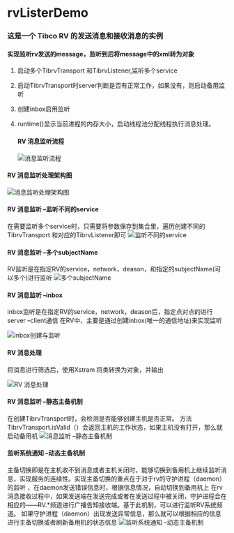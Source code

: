 # rvListerDemo

### 这是一个 Tibco RV 的发送消息和接收消息的实例

#### 实现监听rv发送的message，监听到后将message中的xml转为对象

   1. 启动多个TibrvTransport  和TibrvListener,监听多个service
   2. 启动TibrvTransport时server判断是否有正常工作，如果没有，则启动备用监听
   3. 创建inbox启用监听
   4. runtime()显示当前进程的内存大小，启动线程池分配线程执行消息处理。

         #### RV 消息监听流程

         ![消息监听流程](https://github.com/yanzhao77/rvListerDemo/blob/master/resources/picture/%E6%80%BB%E6%B5%81%E7%A8%8B%E5%9B%BE.png)

#### RV 消息监听处理架构图

![消息监听处理架构图](https://github.com/yanzhao77/rvListerDemo/blob/master/resources/picture/%E6%9E%B6%E6%9E%84%E5%9B%BE.png)

#### RV 消息监听 –监听不同的service

在需要监听多个service时，只需要将参数保存到集合里，遍历创建不同的TibrvTransport
和对应的TibrvListener即可
![监听不同的service](https://github.com/yanzhao77/rvListerDemo/blob/master/resources/picture/%E7%9B%91%E5%90%AC%E5%A4%9A%E4%B8%AAservice.png)


#### RV 消息监听 –多个subjectName

RV监听是在指定RV的service，network，deason，和指定的subjectName(可以多个)进行监听
![多个subjectName](https://github.com/yanzhao77/rvListerDemo/blob/master/resources/picture/%E7%9B%91%E5%90%AC%E5%A4%9A%E4%B8%AAsubjectName.png)

#### RV 消息监听 –inbox

inbox监听是在指定RV的service，network，deason后，指定点对点的进行 server –client通信
在RV中，主要是通过创建inbox(唯一的通信地址)来实现监听

![inbox创建与监听](https://github.com/yanzhao77/rvListerDemo/blob/master/resources/picture/inbox%E5%88%9B%E5%BB%BA%E4%B8%8E%E7%9B%91%E5%90%AC.png)

#### RV 消息处理

将消息进行筛选后，使用Xstram 将类转换为对象，并输出

![RV 消息处理](https://github.com/yanzhao77/rvListerDemo/blob/master/resources/picture/%E6%B6%88%E6%81%AF%E5%A4%84%E7%90%86.png)



#### RV 消息监听 –静态主备机制

在创建TibrvTransport时，会检测是否能够创建主机是否正常。
方法 TibrvTransport.isValid（）会返回主机的工作状态，如果主机没有打开，那么就启动备用机
![消息监听 –静态主备机制](https://github.com/yanzhao77/rvListerDemo/blob/master/resources/picture/%E4%B8%BB%E5%A4%87%E6%9C%BA%E5%88%B6.png)

#### 监听系统通知 –动态主备机制

主备切换即是在主机收不到消息或者主机关闭时，能够切换到备用机上继续监听消息，实现服务的连续性。实现主备切换的重点在于对于rv的守护进程（daemon）的监听
，在daemon发送错误信息时，根据信息情况，自动切换到备用机上
在rv消息接收过程中，如果发送端在发送完成或者在发送过程中被关闭，守护进程会在相应的——RV.*频道进行广播告知接收端。基于此机制，可以进行监听RV系统频道。
如果守护进程（daemon）出现发送异常信息，那么就可以根据相应的信息进行主备切换或者刷新备用机的状态信息
![监听系统通知 –动态主备机制](https://github.com/yanzhao77/rvListerDemo/blob/master/resources/picture/%E4%B8%BB%E5%A4%87%E6%9C%BA%E5%88%B6.png)

